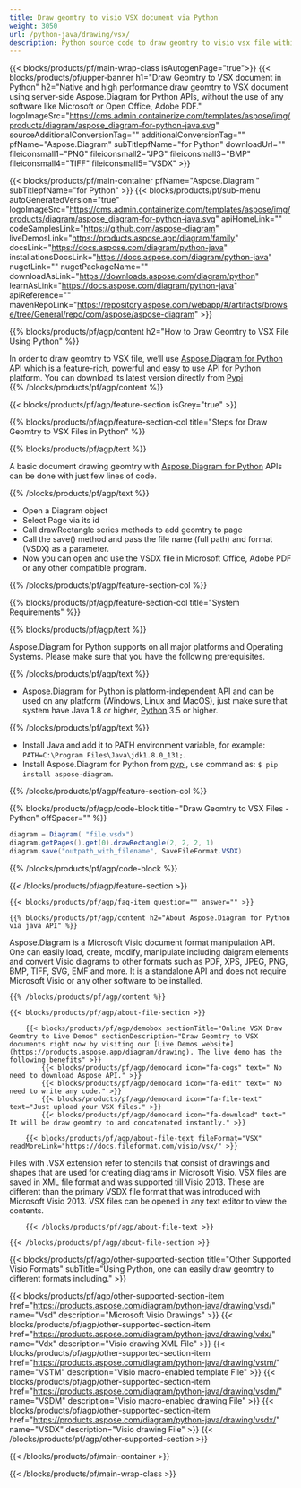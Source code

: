 ```yaml
---
title: Draw geomtry to visio VSX document via Python 
weight: 3050
url: /python-java/drawing/vsx/ 
description: Python source code to draw geomtry to visio vsx file within any Python based application.
---
```


{{< blocks/products/pf/main-wrap-class isAutogenPage="true">}}
{{< blocks/products/pf/upper-banner h1="Draw Geomtry to VSX document in Python" h2="Native and high performance draw geomtry to VSX document using server-side Aspose.Diagram for Python APIs, without the use of any software like Microsoft or Open Office, Adobe PDF." logoImageSrc="https://cms.admin.containerize.com/templates/aspose/img/products/diagram/aspose_diagram-for-python-java.svg" sourceAdditionalConversionTag="" additionalConversionTag="" pfName="Aspose.Diagram" subTitlepfName="for Python" downloadUrl="" fileiconsmall1="PNG" fileiconsmall2="JPG" fileiconsmall3="BMP" fileiconsmall4="TIFF" fileiconsmall5="VSDX" >}}

{{< blocks/products/pf/main-container pfName="Aspose.Diagram " subTitlepfName="for Python" >}}
{{< blocks/products/pf/sub-menu autoGeneratedVersion="true" logoImageSrc="https://cms.admin.containerize.com/templates/aspose/img/products/diagram/aspose_diagram-for-python-java.svg" apiHomeLink="" codeSamplesLink="https://github.com/aspose-diagram" liveDemosLink="https://products.aspose.app/diagram/family" docsLink="https://docs.aspose.com/diagram/python-java" installationsDocsLink="https://docs.aspose.com/diagram/python-java" nugetLink="" nugetPackageName="" downloadAsLink="https://downloads.aspose.com/diagram/python" learnAsLink="https://docs.aspose.com/diagram/python-java" apiReference="" mavenRepoLink="https://repository.aspose.com/webapp/#/artifacts/browse/tree/General/repo/com/aspose/aspose-diagram" >}}

{{% blocks/products/pf/agp/content h2="How to Draw Geomtry to VSX File Using Python" %}}

 In order to draw geomtry to VSX file, we’ll use
 [Aspose.Diagram for Python](https://products.aspose.com/diagram/python-java/) 
 API which is a feature-rich, powerful and easy to use API for Python platform. You can download its latest version directly from
[Pypi](https://pypi.org/project/aspose-diagram/)  
{{% /blocks/products/pf/agp/content %}}

{{< blocks/products/pf/agp/feature-section isGrey="true" >}}

{{% blocks/products/pf/agp/feature-section-col title="Steps for Draw Geomtry to VSX Files in Python" %}}

{{% blocks/products/pf/agp/text %}}

 A basic document drawing geomtry with
[Aspose.Diagram for Python](https://products.aspose.com/diagram/python-java) 
 APIs can be done with just few lines of code.

{{% /blocks/products/pf/agp/text %}}

+  Open a Diagram object
+  Select Page via its id
+  Call drawRectangle series methods to add geomtry to page
+  Call the save() method and pass the file name (full path) and format (VSDX) as a parameter.
+  Now you can open and use the VSDX file in Microsoft Office, Adobe PDF or any other compatible program.

{{% /blocks/products/pf/agp/feature-section-col %}}

{{% blocks/products/pf/agp/feature-section-col title="System Requirements" %}}

{{% blocks/products/pf/agp/text %}}

 Aspose.Diagram for Python supports on all major platforms and Operating Systems. Please make sure that you have the following prerequisites.

{{% /blocks/products/pf/agp/text %}}

-  Aspose.Diagram for Python is platform-independent API and can be used on any platform (Windows, Linux and MacOS), just make sure that system have Java 1.8 or higher, [Python](https://www.python.org/downloads/) 3.5 or higher. 

{{% /blocks/products/pf/agp/text %}}

- Install Java and add it to PATH environment variable, for example: <code>PATH=C:\Program Files\Java\jdk1.8.0_131;</code>.
- Install Aspose.Diagram for Python from <a href="https://pypi.org/project/aspose-diagram/">pypi</a>, use command as: <code>$ pip install aspose-diagram</code>.

{{% /blocks/products/pf/agp/feature-section-col %}}

{{% blocks/products/pf/agp/code-block title="Draw Geomtry to VSX Files - Python" offSpacer="" %}}

```cs
diagram = Diagram( "file.vsdx")
diagram.getPages().get(0).drawRectangle(2, 2, 2, 1)
diagram.save("outpath_with_filename", SaveFileFormat.VSDX)

```


{{% /blocks/products/pf/agp/code-block %}}

{{< /blocks/products/pf/agp/feature-section >}}

    {{< blocks/products/pf/agp/faq-item question="" answer="" >}}


<!-- aboutfile Starts -->

    {{% blocks/products/pf/agp/content h2="About Aspose.Diagram for Python via java API" %}}

 Aspose.Diagram is a Microsoft Visio document format manipulation API. One can easily load, create, modify, manipulate including daigram elements and convert Visio diagrams to other formats such as PDF, XPS, JPEG, PNG, BMP, TIFF, SVG, EMF and more. It is a standalone API and does not require Microsoft Visio or any other software to be installed.  



    {{% /blocks/products/pf/agp/content %}}
    
    {{< blocks/products/pf/agp/about-file-section >}}
    
        {{< blocks/products/pf/agp/demobox sectionTitle="Online VSX Draw Geomtry to Live Demos" sectionDescription="Draw Geomtry to VSX documents right now by visiting our [Live Demos website](https://products.aspose.app/diagram/drawing). The live demo has the following benefits" >}}
            {{< blocks/products/pf/agp/democard icon="fa-cogs" text=" No need to download Aspose API." >}}
            {{< blocks/products/pf/agp/democard icon="fa-edit" text=" No need to write any code." >}}
            {{< blocks/products/pf/agp/democard icon="fa-file-text" text="Just upload your VSX files." >}}
            {{< blocks/products/pf/agp/democard icon="fa-download" text=" It will be draw geomtry to and concatenated instantly." >}}
    
        {{< blocks/products/pf/agp/about-file-text fileFormat="VSX" readMoreLink="https://docs.fileformat.com/visio/vsx/" >}}
Files with .VSX extension refer to stencils that consist of drawings and shapes that are used for creating diagrams in Microsoft Visio. VSX files are saved in XML file format and was supported till Visio 2013. These are different than the primary VSDX file format that was introduced with Microsoft Visio 2013. VSX files can be opened in any text editor to view the contents. 

        {{< /blocks/products/pf/agp/about-file-text >}}
    
    {{< /blocks/products/pf/agp/about-file-section >}}

<!-- aboutfile Ends -->

{{< blocks/products/pf/agp/other-supported-section title="Other Supported Visio Formats" subTitle="Using Python, one can easily draw geomtry to different formats including." >}}

{{< blocks/products/pf/agp/other-supported-section-item href="https://products.aspose.com/diagram/python-java/drawing/vsd/" name="Vsd" description="Microsoft Visio Drawings" >}}
{{< blocks/products/pf/agp/other-supported-section-item href="https://products.aspose.com/diagram/python-java/drawing/vdx/" name="Vdx" description="Visio drawing XML File" >}}
{{< blocks/products/pf/agp/other-supported-section-item href="https://products.aspose.com/diagram/python-java/drawing/vstm/" name="VSTM" description="Visio macro-enabled template File" >}}
{{< blocks/products/pf/agp/other-supported-section-item href="https://products.aspose.com/diagram/python-java/drawing/vsdm/" name="VSDM" description="Visio macro-enabled drawing File" >}}
{{< blocks/products/pf/agp/other-supported-section-item href="https://products.aspose.com/diagram/python-java/drawing/vsdx/" name="VSDX" description="Visio drawing File" >}}
{{< /blocks/products/pf/agp/other-supported-section >}}

{{< /blocks/products/pf/main-container >}}
    
{{< /blocks/products/pf/main-wrap-class >}}